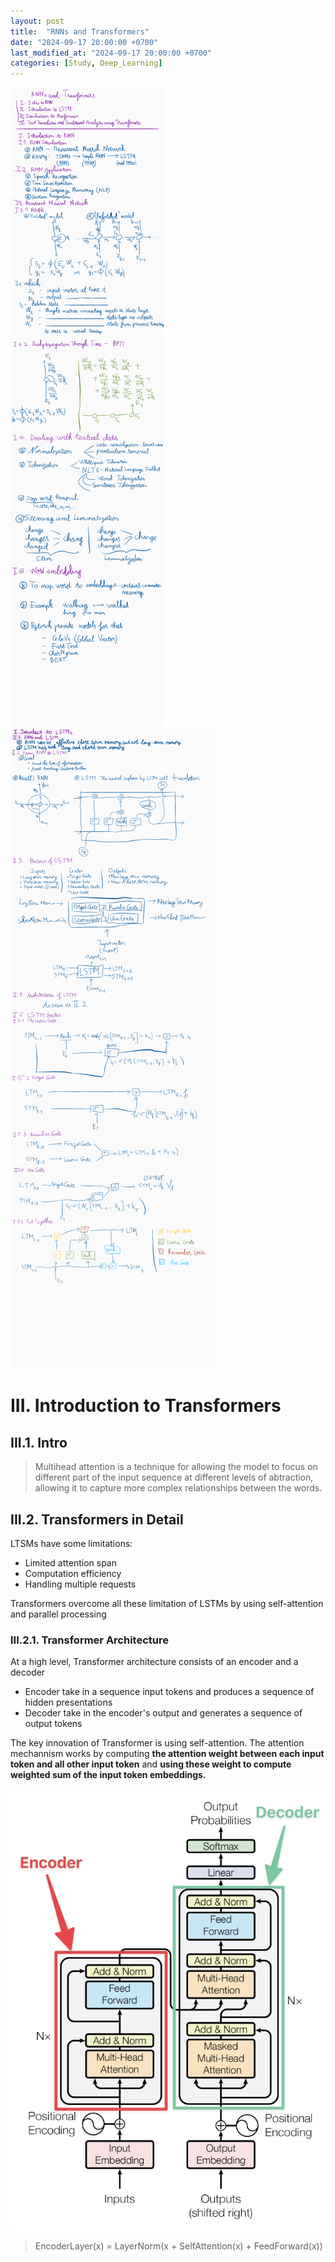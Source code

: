 ```yaml
---
layout: post
title:  "RNNs and Transformers"
date: "2024-09-17 20:00:00 +0700"
last_modified_at: "2024-09-17 20:00:00 +0700"
categories: [Study, Deep_Learning]
---
```


![Image not found](/assets/img/rnns-and-transformers/ink_1.png)
![Image not found](/assets/img/rnns-and-transformers/ink_2.png)

# III. Introduction to Transformers

## III.1. Intro

> Multihead attention is a technique for allowing the model to focus on different part of the input sequence at different levels of abtraction, allowing it to capture more complex relationships between the words.

## III.2. Transformers in Detail

LTSMs have some limitations:

- Limited attention span
- Computation efficiency
- Handling multiple requests

Transformers overcome all these limitation of LSTMs by using self-attention and parallel processing

### III.2.1. Transformer Architecture

At a high level, Transformer architecture consists of an encoder and a decoder

- Encoder take in a sequence input tokens and produces a sequence of hidden presentations
- Decoder take in the encoder's output and generates a sequence of output tokens

The key innovation of Transformer is using self-attention. The attention mechannism works by computing **the attention weight between each input token and all other input token** and **using these weight to compute weighted sum of the input token embeddings.**

![Image not found](/assets/img/rnns-and-transformers/transformer_architecture.jpeg)

> EncoderLayer(x) = LayerNorm(x + SelfAttention(x) + FeedForward(x))